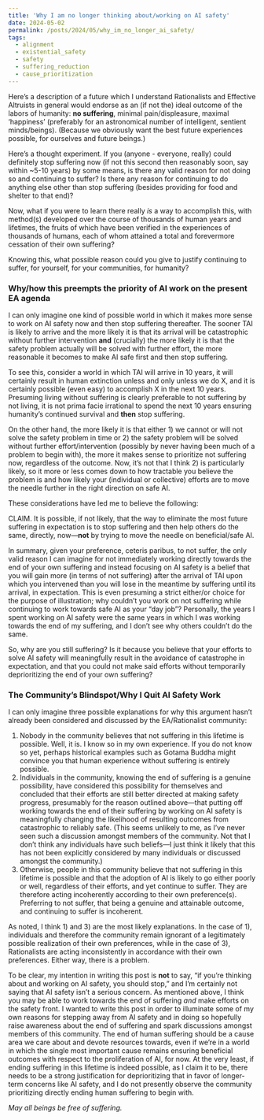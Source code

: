 ```yaml
---
title: 'Why I am no longer thinking about/working on AI safety' 
date: 2024-05-02
permalink: /posts/2024/05/why_im_no_longer_ai_safety/
tags:
  - alignment
  - existential_safety
  - safety
  - suffering_reduction
  - cause_prioritization
---
```


Here’s a description of a future which I understand Rationalists and Effective Altruists in general would endorse as an (if not the) ideal outcome of the labors of humanity: **no suffering**, minimal pain/displeasure, maximal ‘happiness’ (preferably for an astronomical number of intelligent, sentient minds/beings). (Because we obviously want the best future experiences possible, for ourselves and future beings.)

Here’s a thought experiment. If you (anyone - everyone, really) could definitely stop suffering now (if not this second then reasonably soon, say within ~5-10 years) by some means, is there any valid reason for not doing so and continuing to suffer? Is there any reason for continuing to do anything else other than stop suffering (besides providing for food and shelter to that end)?

Now, what if you were to learn there really *is* a way to accomplish this, with method(s) developed over the course of thousands of human years and lifetimes, the fruits of which have been verified in the experiences of thousands of humans, each of whom attained a total and forevermore cessation of their own suffering?

Knowing this, what possible reason could you give to justify continuing to suffer, for yourself, for your communities, for humanity?

### Why/how this preempts the priority of AI work on the present EA agenda

I can only imagine one kind of possible world in which it makes more sense to work on AI safety now and then stop suffering thereafter. The sooner TAI is likely to arrive and the more likely it is that its arrival will be catastrophic without further intervention **and** (crucially) the more likely it is that the safety problem actually will be solved with further effort, the more reasonable it becomes to make AI safe first and then stop suffering.

To see this, consider a world in which TAI will arrive in 10 years, it will certainly result in human extinction unless and only unless we do X, and it is certainly possible (even easy) to accomplish X in the next 10 years. Presuming living without suffering is clearly preferable to not suffering by not living, it is not prima facie irrational to spend the next 10 years ensuring humanity’s continued survival and **then** stop suffering.

On the other hand, the more likely it is that either 1) we cannot or will not solve the safety problem in time or 2) the safety problem will be solved without further effort/intervention (possibly by never having been much of a problem to begin with), the more it makes sense to prioritize not suffering now, regardless of the outcome. Now, it’s not that I think 2) is particularly likely, so it more or less comes down to how tractable you believe the problem is and how likely your (individual or collective) efforts are to move the needle further in the right direction on safe AI.

These considerations have led me to believe the following:

CLAIM. It is possible, if not likely, that the way to eliminate the most future suffering in expectation is to stop suffering and then help others do the same, directly, now—**not** by trying to move the needle on beneficial/safe AI.

In summary, given your preference, ceteris paribus, to not suffer, the only valid reason I can imagine for not immediately working directly towards the end of your own suffering and instead focusing on AI safety is a belief that you will gain more (in terms of not suffering) after the arrival of TAI upon which you intervened than you will lose in the meantime by suffering until its arrival, in expectation. This is even presuming a strict either/or choice for the purpose of illustration; why couldn’t you work on not suffering while continuing to work towards safe AI as your “day job”? Personally, the years I spent working on AI safety were the same years in which I was working towards the end of my suffering, and I don’t see why others couldn’t do the same.

So, why are you still suffering? Is it because you believe that your efforts to solve AI safety will meaningfully result in the avoidance of catastrophe in expectation, and that you could not make said efforts without temporarily deprioritizing the end of your own suffering?

### The Community’s Blindspot/Why I Quit AI Safety Work

I can only imagine three possible explanations for why this argument hasn’t already been considered and discussed by the EA/Rationalist community:

1.  Nobody in the community believes that not suffering in this lifetime is possible. Well, it is. I know so in my own experience. If you do not know so yet, perhaps historical examples such as Gotama Buddha might convince you that human experience without suffering is entirely possible.
2.  Individuals in the community, knowing the end of suffering is a genuine possibility, have considered this possibility for themselves and concluded that their efforts are still better directed at making safety progress, presumably for the reason outlined above—that putting off working towards the end of their suffering by working on AI safety is meaningfully changing the likelihood of resulting outcomes from catastrophic to reliably safe. (This seems unlikely to me, as I’ve never seen such a discussion amongst members of the community. Not that I don’t think any individuals have such beliefs—I just think it likely that this has not been explicitly considered by many individuals or discussed amongst the community.)
3.  Otherwise, people in this community believe that not suffering in this lifetime is possible and that the adoption of AI is likely to go either poorly or well, regardless of their efforts, and yet continue to suffer. They are therefore acting incoherently according to their own preference(s). Preferring to not suffer, that being a genuine and attainable outcome, and continuing to suffer is incoherent.

As noted, I think 1) and 3) are the most likely explanations. In the case of 1), individuals and therefore the community remain ignorant of a legitimately possible realization of their own preferences, while in the case of 3), Rationalists are acting inconsistently in accordance with their own preferences. Either way, there is a problem.

To be clear, my intention in writing this post is **not** to say, “if you’re thinking about and working on AI safety, you should stop,” and I’m certainly not saying that AI safety isn’t a serious concern. As mentioned above, I think you may be able to work towards the end of suffering *and* make efforts on the safety front. I wanted to write this post in order to illuminate some of my own reasons for stepping away from AI safety and in doing so hopefully raise awareness about the end of suffering and spark discussions amongst members of this community. The end of human suffering should be a cause area we care about and devote resources towards, even if we’re in a world in which the single most important cause remains ensuring beneficial outcomes with respect to the proliferation of AI, for now. At the very least, if ending suffering in this lifetime is indeed possible, as I claim it to be, there needs to be a strong justification for deprioritizing that in favor of longer-term concerns like AI safety, and I do not presently observe the community prioritizing directly ending human suffering to begin with.

*May all beings be free of suffering.*
